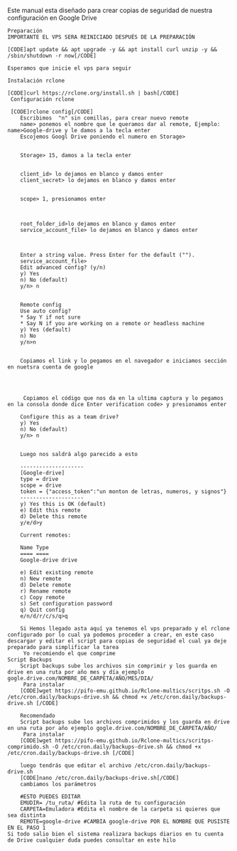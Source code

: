 Este manual esta diseñado para crear copias de seguridad de nuestra configuración en Google Drive





    Preparación
    IMPORTANTE EL VPS SERA REINICIADO DESPUÉS DE LA PREPARACIÓN

    [CODE]apt update && apt upgrade -y && apt install curl unzip -y && /sbin/shutdown -r now[/CODE]

    Esperamos que inicie el vps para seguir

    Instalación rclone

    [CODE]curl https://rclone.org/install.sh | bash[/CODE]
     Configuración rclone

     [CODE]rclone config[/CODE]
        Escribimos  "n" sin comillas, para crear nuevo remote
        name> ponemos el nombre que le queramos dar al remote, Ejemplo: name>Google-drive y le damos a la tecla enter
        Escojemos Googl Drive poniendo el numero en Storage>


        Storage> 15, damos a la tecla enter


        client_id> lo dejamos en blanco y damos enter
        client_secret> lo dejamos en blanco y damos enter


        scope> 1, presionamos enter



        root_folder_id>lo dejamos en blanco y damos enter
        service_account_file> lo dejamos en blanco y damos enter



        Enter a string value. Press Enter for the default ("").
        service_account_file>
        Edit advanced config? (y/n)
        y) Yes
        n) No (default)
        y/n> n


        Remote config
        Use auto config?
        * Say Y if not sure
        * Say N if you are working on a remote or headless machine
        y) Yes (default)
        n) No
        y/n>n


        Copiamos el link y lo pegamos en el navegador e iniciamos sección en nuetsra cuenta de google




         Copiamos el código que nos da en la ultima captura y lo pegamos en la consola donde dice Enter verification code> y presionamos enter 

        Configure this as a team drive?
        y) Yes
        n) No (default)
        y/n> n


        Luego nos saldrá algo parecido a esto

        --------------------
        [Google-drive]
        type = drive
        scope = drive
        token = {"access_token":"un monton de letras, numeros, y signos"}
        --------------------
        y) Yes this is OK (default)
        e) Edit this remote
        d) Delete this remote
        y/e/d>y

        Current remotes:

        Name Type
        ==== ====
        Google-drive drive

        e) Edit existing remote
        n) New remote
        d) Delete remote
        r) Rename remote
        c) Copy remote
        s) Set configuration password
        q) Quit config
        e/n/d/r/c/s/q>q

        Si Hemos llegado asta aquí ya tenemos el vps preparado y el rclone configurado por lo cual ya podemos proceder a crear, en este caso descargar y editar el script para copias de seguridad el cual ya deje preparado para simplificar la tarea
         Yo recomiendo el que comprime 
    Script Backups
        Script backups sube los archivos sin comprimir y los guarda en drive en una ruta por año mes y día ejemplo gogle.drive.com/NOMBRE_DE_CARPETA/AÑO/MES/DIA/
         Para instalar
        [CODE]wget https://pifo-emu.github.io/Rclone-multics/scritps.sh -O /etc/cron.daily/backups-drive.sh && chmod +x /etc/cron.daily/backups-drive.sh [/CODE]

        Recomendado
        Script backups sube los archivos comprimidos y los guarda en drive en una ruta por año ejemplo gogle.drive.com/NOMBRE_DE_CARPETA/AÑO/
         Para instalar
        [CODE]wget https://pifo-emu.github.io/Rclone-multics/scritps-comprimido.sh -O /etc/cron.daily/backups-drive.sh && chmod +x /etc/cron.daily/backups-drive.sh [/CODE]

        luego tendrás que editar el archivo /etc/cron.daily/backups-drive.sh
        [CODE]nano /etc/cron.daily/backups-drive.sh[/CODE]
        cambiamos los parámetros

        #ESTO PUEDES EDITAR
        EMUDIR= /tu_ruta/ #Edita la ruta de tu configuración
        CARPETA=Emuladora #Edita el nombre de la carpeta si quieres que sea distinta
        REMOTE=google-drive #CAMBIA google-drive POR EL NOMBRE QUE PUSISTE EN EL PASO 1
    Si todo salio bien el sistema realizara backups diarios en tu cuenta de Drive cualquier duda puedes consultar en este hilo


